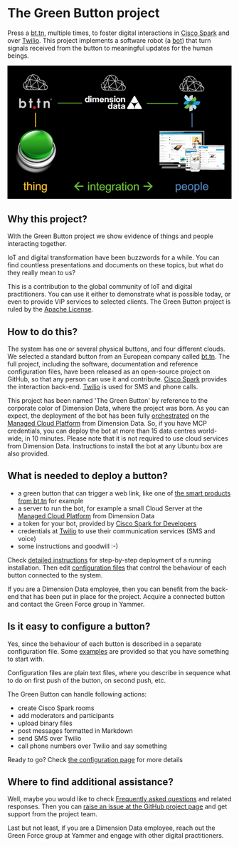 # The Green Button project

Press a [bt.tn](https://bt.tn), multiple times, to foster digital interactions in [Cisco Spark](https://www.ciscospark.com/) and over [Twilio](https://www.twilio.com). This project implements a software robot (a [bot](https://en.wikipedia.org/wiki/Internet_bot)) that turn signals received from the button to meaningful updates for the human beings.

![Architecture](docs/architecture.png)

## Why this project?

With the Green Button project we show evidence of things and people interacting together.

IoT and digital transformation have been buzzwords for a while.
You can find countless presentations and documents on these topics, but what do they really mean to us?

This is a contribution to the global community of IoT and digital practitioners. You can use it either to demonstrate what is possible today, or even to provide VIP services to selected clients. The Green Button project is ruled by the [Apache License](https://www.apache.org/licenses/LICENSE-2.0).

## How to do this?

The system has one or several physical buttons, and four different clouds. We selected a standard button from an European company called [bt.tn](https://bt.tn/). The full project, including the software, documentation and reference configuration files,  have been released as an open-source project on GitHub, so that any person can use it and contribute. [Cisco Spark](https://www.ciscospark.com/) provides the interaction back-end. [Twilio](https://www.twilio.com) is used for SMS and phone calls.

This project has been named 'The Green Button' by reference to the corporate color of Dimension Data, where the project was born. As you can expect, the deployment of the bot has been fully [orchestrated](fittings.yaml) on the [Managed Cloud Platform](http://www.dimensiondata.com/Global/Solutions/Cloud/) from Dimension Data. So, if you have MCP credentials, you can deploy the bot at more than 15 data centres world-wide, in 10 minutes. Please note that it is not required to use cloud services from Dimension Data. Instructions to install the bot at any Ubuntu box are also provided.

## What is needed to deploy a button?

* a green button that can trigger a web link, like one of [the smart products from bt.tn](https://bt.tn/shop/) for example
* a server to run the bot, for example a small Cloud Server at the [Managed Cloud Platform](http://www.dimensiondata.com/Global/Solutions/Cloud/) from Dimension Data
* a token for your bot, provided by [Cisco Spark for Developers](https://developer.ciscospark.com/index.html)
* credentials at [Twilio](https://www.twilio.com) to use their communication services (SMS and voice)
* some instructions and goodwill :-)

Check [detailed instructions](docs/setup.md) for step-by-step deployment of a running installation. Then edit [configuration files](docs/configuration.md) that control the behaviour of each button connected to the system.

If you are a Dimension Data employee, then you can benefit from the back-end that has been put in place for the project. Acquire a connected button and contact the Green Force group in Yammer.

## Is it easy to configure a button?

Yes, since the behaviour of each button is described in a separate configuration file.
Some [examples](buttons) are provided so that you have something to start with.

Configuration files are plain text files, where you describe in sequence what to do
on first push of the button, on second push, etc.

The Green Button can handle following actions:
* create Cisco Spark rooms
* add moderators and participants
* upload binary files
* post messages formatted in Markdown
* send SMS over Twilio
* call phone numbers over Twilio and say something

Ready to go? Check [the configuration page](docs/configuration.md) for more details

## Where to find additional assistance?

Well, maybe you would like to check [Frequently asked questions](docs/questions.md) and related responses.
Then you can [raise an issue at the GitHub project page](https://github.com/bernard357/bt.tn-spark/issues) and get support from the project team.

Last but not least, if you are a Dimension Data employee, reach out the Green Force group at Yammer and engage with
other digital practitioners.
